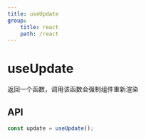 ```yaml
---
title: useUpdate
group:
    title: react
    path: /react
---
```


# useUpdate

返回一个函数，调用该函数会强制组件重新渲染

## API

```ts
const update = useUpdate();
```
